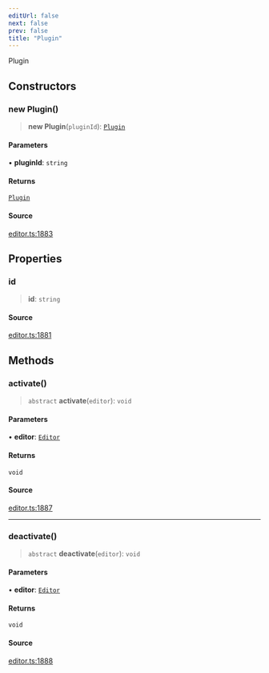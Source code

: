 ```yaml
---
editUrl: false
next: false
prev: false
title: "Plugin"
---
```


Plugin

## Constructors

### new Plugin()

> **new Plugin**(`pluginId`): [`Plugin`](/api-core/classes/plugin/)

#### Parameters

• **pluginId**: `string`

#### Returns

[`Plugin`](/api-core/classes/plugin/)

#### Source

[editor.ts:1883](https://github.com/dakhetov/dgmjs/blob/main/packages/core/src/editor.ts#L1883)

## Properties

### id

> **id**: `string`

#### Source

[editor.ts:1881](https://github.com/dakhetov/dgmjs/blob/main/packages/core/src/editor.ts#L1881)

## Methods

### activate()

> `abstract` **activate**(`editor`): `void`

#### Parameters

• **editor**: [`Editor`](/api-core/classes/editor/)

#### Returns

`void`

#### Source

[editor.ts:1887](https://github.com/dakhetov/dgmjs/blob/main/packages/core/src/editor.ts#L1887)

***

### deactivate()

> `abstract` **deactivate**(`editor`): `void`

#### Parameters

• **editor**: [`Editor`](/api-core/classes/editor/)

#### Returns

`void`

#### Source

[editor.ts:1888](https://github.com/dakhetov/dgmjs/blob/main/packages/core/src/editor.ts#L1888)
